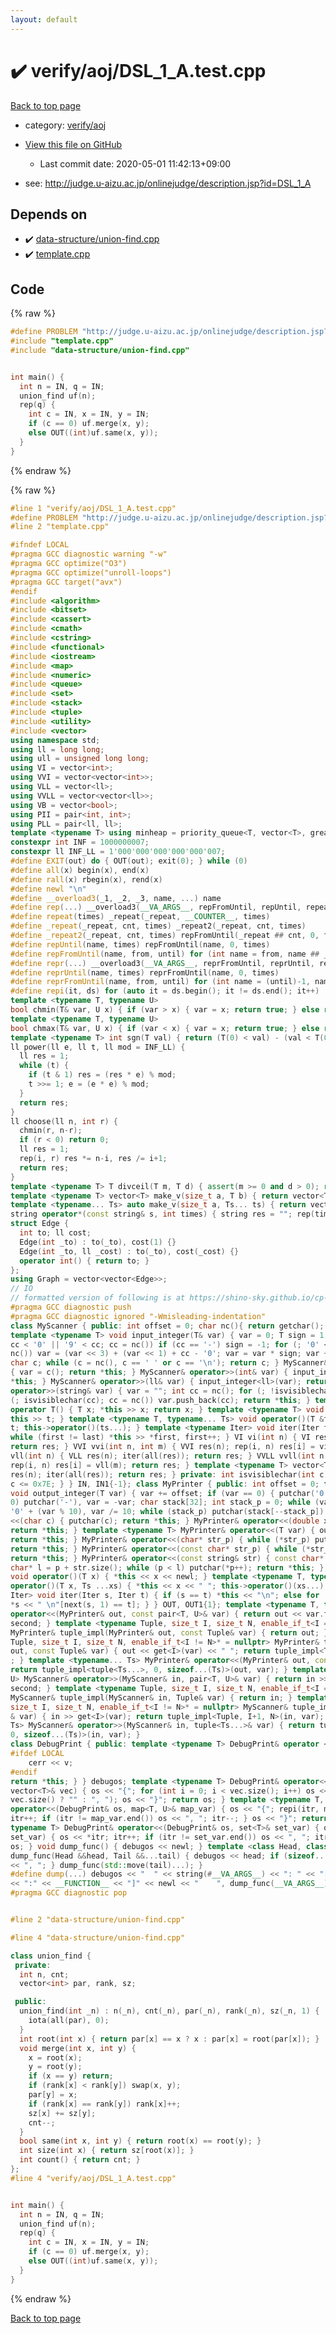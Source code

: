 ```yaml
---
layout: default
---
```


<!-- mathjax config similar to math.stackexchange -->
<script type="text/javascript" async
  src="https://cdnjs.cloudflare.com/ajax/libs/mathjax/2.7.5/MathJax.js?config=TeX-MML-AM_CHTML">
</script>
<script type="text/x-mathjax-config">
  MathJax.Hub.Config({
    TeX: { equationNumbers: { autoNumber: "AMS" }},
    tex2jax: {
      inlineMath: [ ['$','$'] ],
      processEscapes: true
    },
    "HTML-CSS": { matchFontHeight: false },
    displayAlign: "left",
    displayIndent: "2em"
  });
</script>

<script type="text/javascript" src="https://cdnjs.cloudflare.com/ajax/libs/jquery/3.4.1/jquery.min.js"></script>
<script src="https://cdn.jsdelivr.net/npm/jquery-balloon-js@1.1.2/jquery.balloon.min.js" integrity="sha256-ZEYs9VrgAeNuPvs15E39OsyOJaIkXEEt10fzxJ20+2I=" crossorigin="anonymous"></script>
<script type="text/javascript" src="../../../assets/js/copy-button.js"></script>
<link rel="stylesheet" href="../../../assets/css/copy-button.css" />


# :heavy_check_mark: verify/aoj/DSL_1_A.test.cpp

<a href="../../../index.html">Back to top page</a>

* category: <a href="../../../index.html#74053cc99b0559ce9aeee19793c084e1">verify/aoj</a>
* <a href="{{ site.github.repository_url }}/blob/master/verify/aoj/DSL_1_A.test.cpp">View this file on GitHub</a>
    - Last commit date: 2020-05-01 11:42:13+09:00


* see: <a href="http://judge.u-aizu.ac.jp/onlinejudge/description.jsp?id=DSL_1_A">http://judge.u-aizu.ac.jp/onlinejudge/description.jsp?id=DSL_1_A</a>


## Depends on

* :heavy_check_mark: <a href="../../../library/data-structure/union-find.cpp.html">data-structure/union-find.cpp</a>
* :heavy_check_mark: <a href="../../../library/template.cpp.html">template.cpp</a>


## Code

<a id="unbundled"></a>
{% raw %}
```cpp
#define PROBLEM "http://judge.u-aizu.ac.jp/onlinejudge/description.jsp?id=DSL_1_A"
#include "template.cpp"
#include "data-structure/union-find.cpp"


int main() {
  int n = IN, q = IN;
  union_find uf(n);
  rep(q) {
    int c = IN, x = IN, y = IN;
    if (c == 0) uf.merge(x, y);
    else OUT((int)uf.same(x, y));
  }
}

```
{% endraw %}

<a id="bundled"></a>
{% raw %}
```cpp
#line 1 "verify/aoj/DSL_1_A.test.cpp"
#define PROBLEM "http://judge.u-aizu.ac.jp/onlinejudge/description.jsp?id=DSL_1_A"
#line 2 "template.cpp"

#ifndef LOCAL
#pragma GCC diagnostic warning "-w"
#pragma GCC optimize("O3")
#pragma GCC optimize("unroll-loops")
#pragma GCC target("avx")
#endif
#include <algorithm>
#include <bitset>
#include <cassert>
#include <cmath>
#include <cstring>
#include <functional>
#include <iostream>
#include <map>
#include <numeric>
#include <queue>
#include <set>
#include <stack>
#include <tuple>
#include <utility>
#include <vector>
using namespace std;
using ll = long long;
using ull = unsigned long long;
using VI = vector<int>;
using VVI = vector<vector<int>>;
using VLL = vector<ll>;
using VVLL = vector<vector<ll>>;
using VB = vector<bool>;
using PII = pair<int, int>;
using PLL = pair<ll, ll>;
template <typename T> using minheap = priority_queue<T, vector<T>, greater<T>>;
constexpr int INF = 1000000007;
constexpr ll INF_LL = 1'000'000'000'000'000'007;
#define EXIT(out) do { OUT(out); exit(0); } while (0)
#define all(x) begin(x), end(x)
#define rall(x) rbegin(x), rend(x)
#define newl "\n"
#define __overload3(_1, _2, _3, name, ...) name
#define rep(...) __overload3(__VA_ARGS__, repFromUntil, repUntil, repeat)(__VA_ARGS__)
#define repeat(times) _repeat(_repeat, __COUNTER__, times)
#define _repeat(_repeat, cnt, times) _repeat2(_repeat, cnt, times)
#define _repeat2(_repeat, cnt, times) repFromUntil(_repeat ## cnt, 0, times)
#define repUntil(name, times) repFromUntil(name, 0, times)
#define repFromUntil(name, from, until) for (int name = from, name ## __until = (until); name < name ## __until; name++)
#define repr(...) __overload3(__VA_ARGS__, reprFromUntil, reprUntil, repeat)(__VA_ARGS__)
#define reprUntil(name, times) reprFromUntil(name, 0, times)
#define reprFromUntil(name, from, until) for (int name = (until)-1, name ## __from = (from); name >= name ## __from; name--)
#define repi(it, ds) for (auto it = ds.begin(); it != ds.end(); it++)
template <typename T, typename U>
bool chmin(T& var, U x) { if (var > x) { var = x; return true; } else return false; }
template <typename T, typename U>
bool chmax(T& var, U x) { if (var < x) { var = x; return true; } else return false; }
template <typename T> int sgn(T val) { return (T(0) < val) - (val < T(0)); }
ll power(ll e, ll t, ll mod = INF_LL) {
  ll res = 1;
  while (t) {
    if (t & 1) res = (res * e) % mod;
    t >>= 1; e = (e * e) % mod;
  }
  return res;
}
ll choose(ll n, int r) {
  chmin(r, n-r);
  if (r < 0) return 0;
  ll res = 1;
  rep(i, r) res *= n-i, res /= i+1;
  return res;
}
template <typename T> T divceil(T m, T d) { assert(m >= 0 and d > 0); return (m + d - 1) / d; }
template <typename T> vector<T> make_v(size_t a, T b) { return vector<T>(a, b); }
template <typename... Ts> auto make_v(size_t a, Ts... ts) { return vector<decltype(make_v(ts...))>(a, make_v(ts...)); }
string operator*(const string& s, int times) { string res = ""; rep(times) res += s; return res; }
struct Edge {
  int to; ll cost;
  Edge(int _to) : to(_to), cost(1) {}
  Edge(int _to, ll _cost) : to(_to), cost(_cost) {}
  operator int() { return to; }
};
using Graph = vector<vector<Edge>>;
// IO
// formatted version of following is at https://shino-sky.github.io/cp-lib/library/formatted_template.cpp.html
#pragma GCC diagnostic push
#pragma GCC diagnostic ignored "-Wmisleading-indentation"
class MyScanner { public: int offset = 0; char nc(){ return getchar(); }
template <typename T> void input_integer(T& var) { var = 0; T sign = 1; int cc = nc(); for (;
cc < '0' || '9' < cc; cc = nc()) if (cc == '-') sign = -1; for (; '0' <= cc && cc <= '9'; cc =
nc()) var = (var << 3) + (var << 1) + cc - '0'; var = var * sign; var += offset; } int c() {
char c; while (c = nc(), c == ' ' or c == '\n'); return c; } MyScanner& operator>>(char& var)
{ var = c(); return *this; } MyScanner& operator>>(int& var) { input_integer<int>(var); return
*this; } MyScanner& operator>>(ll& var) { input_integer<ll>(var); return *this; } MyScanner&
operator>>(string& var) { var = ""; int cc = nc(); for (; !isvisiblechar(cc); cc = nc()); for
(; isvisiblechar(cc); cc = nc()) var.push_back(cc); return *this; } template <typename T>
operator T() { T x; *this >> x; return x; } template <typename T> void operator()(T &t) { *
this >> t; } template <typename T, typename... Ts> void operator()(T &t, Ts &...ts) { *this >>
t; this->operator()(ts...); } template <typename Iter> void iter(Iter first, Iter last) {
while (first != last) *this >> *first, first++; } VI vi(int n) { VI res(n); iter(all(res));
return res; } VVI vvi(int n, int m) { VVI res(n); rep(i, n) res[i] = vi(m); return res; } VLL
vll(int n) { VLL res(n); iter(all(res)); return res; } VVLL vvll(int n, int m) { VVLL res(n);
rep(i, n) res[i] = vll(m); return res; } template <typename T> vector<T> v(int n) { vector<T>
res(n); iter(all(res)); return res; } private: int isvisiblechar(int c) { return 0x21 <= c &&
c <= 0x7E; } } IN, IN1{-1}; class MyPrinter { public: int offset = 0; template <typename T>
void output_integer(T var) { var += offset; if (var == 0) { putchar('0'); return; } if (var <
0) putchar('-'), var = -var; char stack[32]; int stack_p = 0; while (var) stack[stack_p++] =
'0' + (var % 10), var /= 10; while (stack_p) putchar(stack[--stack_p]); } MyPrinter& operator
<<(char c) { putchar(c); return *this; } MyPrinter& operator<<(double x) { printf("%.10f", x);
return *this; } template <typename T> MyPrinter& operator<<(T var) { output_integer<T>(var);
return *this; } MyPrinter& operator<<(char* str_p) { while (*str_p) putchar(*(str_p++));
return *this; } MyPrinter& operator<<(const char* str_p) { while (*str_p) putchar(*(str_p++));
return *this; } MyPrinter& operator<<(const string& str) { const char* p = str.c_str(); const
char* l = p + str.size(); while (p < l) putchar(*p++); return *this; } template <typename T>
void operator()(T x) { *this << x << newl; } template <typename T, typename... Ts> void
operator()(T x, Ts ...xs) { *this << x << " "; this->operator()(xs...); } template <typename
Iter> void iter(Iter s, Iter t) { if (s == t) *this << "\n"; else for (; s != t; s++) *this <<
*s << " \n"[next(s, 1) == t]; } } OUT, OUT1{1}; template <typename T, typename U> MyPrinter&
operator<<(MyPrinter& out, const pair<T, U>& var) { return out << var.first << " " << var.
second; } template <typename Tuple, size_t I, size_t N, enable_if_t<I == N>* = nullptr>
MyPrinter& tuple_impl(MyPrinter& out, const Tuple& var) { return out; } template <typename
Tuple, size_t I, size_t N, enable_if_t<I != N>* = nullptr> MyPrinter& tuple_impl(MyPrinter&
out, const Tuple& var) { out << get<I>(var) << " "; return tuple_impl<Tuple, I+1, N>(out, var)
; } template <typename... Ts> MyPrinter& operator<<(MyPrinter& out, const tuple<Ts...>& var) {
return tuple_impl<tuple<Ts...>, 0, sizeof...(Ts)>(out, var); } template <typename T, typename
U> MyScanner& operator>>(MyScanner& in, pair<T, U>& var) { return in >> var.first >> var.
second; } template <typename Tuple, size_t I, size_t N, enable_if_t<I == N>* = nullptr>
MyScanner& tuple_impl(MyScanner& in, Tuple& var) { return in; } template <typename Tuple,
size_t I, size_t N, enable_if_t<I != N>* = nullptr> MyScanner& tuple_impl(MyScanner& in, Tuple
& var) { in >> get<I>(var); return tuple_impl<Tuple, I+1, N>(in, var); } template <typename...
Ts> MyScanner& operator>>(MyScanner& in, tuple<Ts...>& var) { return tuple_impl<tuple<Ts...>,
0, sizeof...(Ts)>(in, var); }
class DebugPrint { public: template <typename T> DebugPrint& operator <<(const T& v) {
#ifdef LOCAL
    cerr << v;
#endif
return *this; } } debugos; template <typename T> DebugPrint& operator<<(DebugPrint& os, const
vector<T>& vec) { os << "{"; for (int i = 0; i < vec.size(); i++) os << vec[i] << (i + 1 ==
vec.size() ? "" : ", "); os << "}"; return os; } template <typename T, typename U> DebugPrint&
operator<<(DebugPrint& os, map<T, U>& map_var) { os << "{"; repi(itr, map_var) { os << *itr;
itr++; if (itr != map_var.end()) os << ", "; itr--; } os << "}"; return os; } template <
typename T> DebugPrint& operator<<(DebugPrint& os, set<T>& set_var) { os << "{"; repi(itr,
set_var) { os << *itr; itr++; if (itr != set_var.end()) os << ", "; itr--; } os << "}"; return
os; } void dump_func() { debugos << newl; } template <class Head, class... Tail> void
dump_func(Head &&head, Tail &&...tail) { debugos << head; if (sizeof...(Tail) > 0) { debugos
<< ", "; } dump_func(std::move(tail)...); }
#define dump(...) debugos << "  " << string(#__VA_ARGS__) << ": " << "[" << to_string(__LINE__) \
<< ":" << __FUNCTION__ << "]" << newl << "    ", dump_func(__VA_ARGS__)
#pragma GCC diagnostic pop


#line 2 "data-structure/union-find.cpp"

#line 4 "data-structure/union-find.cpp"

class union_find {
 private:
  int n, cnt;
  vector<int> par, rank, sz;

 public:
  union_find(int _n) : n(_n), cnt(_n), par(_n), rank(_n), sz(_n, 1) {
    iota(all(par), 0);
  }
  int root(int x) { return par[x] == x ? x : par[x] = root(par[x]); }
  void merge(int x, int y) {
    x = root(x);
    y = root(y);
    if (x == y) return;
    if (rank[x] < rank[y]) swap(x, y);
    par[y] = x;
    if (rank[x] == rank[y]) rank[x]++;
    sz[x] += sz[y];
    cnt--;
  }
  bool same(int x, int y) { return root(x) == root(y); }
  int size(int x) { return sz[root(x)]; }
  int count() { return cnt; }
};
#line 4 "verify/aoj/DSL_1_A.test.cpp"


int main() {
  int n = IN, q = IN;
  union_find uf(n);
  rep(q) {
    int c = IN, x = IN, y = IN;
    if (c == 0) uf.merge(x, y);
    else OUT((int)uf.same(x, y));
  }
}

```
{% endraw %}

<a href="../../../index.html">Back to top page</a>

